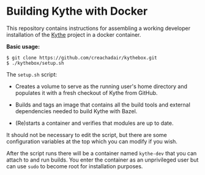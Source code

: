 # Building Kythe with Docker

This repository contains instructions for assembling a working developer
installation of the [Kythe](https://kythe.io/) project in a docker container.

**Basic usage:**

```shell
$ git clone https://github.com/creachadair/kythebox.git
$ ./kythebox/setup.sh
```

The `setup.sh` script:

-  Creates a volume to serve as the running user's home directory and populates
   it with a fresh checkout of Kythe from GitHub.

-  Builds and tags an image that contains all the build tools and external
   dependencies needed to build Kythe with Bazel.

-  (Re)starts a container and verifies that modules are up to date.

It should not be necessary to edit the script, but there are some configuration
variables at the top which you can modify if you wish.

After the script runs there will be a container named `kythe-dev` that you can
attach to and run builds. You enter the container as an unprivileged user but
can use `sudo` to become root for installation purposes.
